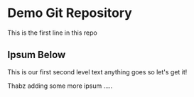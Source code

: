 # Demo Git Repository

This is the first line in this repo

## Ipsum Below

This is our first second level text anything goes
so let's get it!

Thabz adding some more ipsum
.....
